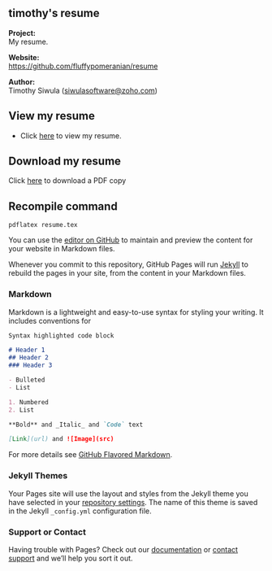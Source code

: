 ## timothy's resume

**Project:**<br>
My resume.

**Website:**<br>
https://github.com/fluffypomeranian/resume

**Author:**<br>
Timothy Siwula (siwulasoftware@zoho.com)

## View my resume 

- Click [here](https://latexonline.cc/compile?git=https://github.com/github.com/fluffypomeranian/resume&target=resume.tex&command=xelatex) to view my resume.

## Download my resume

Click [here]() to download a PDF copy

## Recompile command

```
pdflatex resume.tex
```

You can use the [editor on GitHub](https://github.com/tcsiwula/resume/edit/master/README.md) to maintain and preview the content for your website in Markdown files.

Whenever you commit to this repository, GitHub Pages will run [Jekyll](https://jekyllrb.com/) to rebuild the pages in your site, from the content in your Markdown files.

### Markdown

Markdown is a lightweight and easy-to-use syntax for styling your writing. It includes conventions for

```markdown
Syntax highlighted code block

# Header 1
## Header 2
### Header 3

- Bulleted
- List

1. Numbered
2. List

**Bold** and _Italic_ and `Code` text

[Link](url) and ![Image](src)
```

For more details see [GitHub Flavored Markdown](https://guides.github.com/features/mastering-markdown/).

### Jekyll Themes

Your Pages site will use the layout and styles from the Jekyll theme you have selected in your [repository settings](https://github.com/tcsiwula/resume/settings). The name of this theme is saved in the Jekyll `_config.yml` configuration file.

### Support or Contact

Having trouble with Pages? Check out our [documentation](https://help.github.com/categories/github-pages-basics/) or [contact support](https://github.com/contact) and we’ll help you sort it out.
